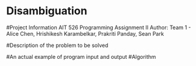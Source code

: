 # Disambiguation
#Project Information
AIT 526
Programming Assignment II
Author: Team 1 - Alice Chen, Hrishikesh Karambelkar, Prakriti Panday, Sean Park

#Description of the problem to be solved

#An actual example of program input and output
#Algorithm 


